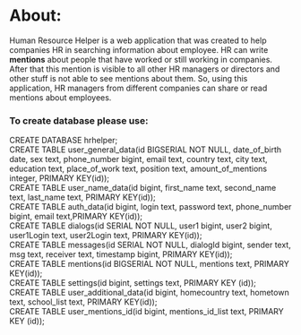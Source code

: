 <div>
<H1> About: </H1>
    Human Resource Helper is a web application that was created to help companies HR in searching information about 
  employee. HR can write <b>mentions</b> about people that have worked or still working in companies. After that this
  mention is visible to all other HR managers or directors and other stuff is not able to see mentions about them. 
  So, using this application, HR managers from different companies can share or read mentions about employees. 

<H3> To create database please use: </H3>
CREATE DATABASE hrhelper;<br>
CREATE TABLE user_general_data(id BIGSERIAL NOT NULL, date_of_birth date, sex text, phone_number bigint, email text, country text, city text, education text, place_of_work text, position text, amount_of_mentions integer, PRIMARY KEY(id));<br>
CREATE TABLE user_name_data(id bigint, first_name text, second_name text, last_name text, PRIMARY KEY(id));<br>
CREATE TABLE auth_data(id bigint, login text, password text, phone_number bigint, email text,PRIMARY KEY(id));<br>
CREATE TABLE dialogs(id SERIAL NOT NULL, user1 bigint, user2 bigint, user1Login text, user2Login text, PRIMARY KEY(id));<br>
CREATE TABLE messages(id SERIAL NOT NULL, dialogId bigint, sender text, msg text, receiver text, timestamp bigint, PRIMARY KEY(id));<br>
CREATE TABLE mentions(id BIGSERIAL NOT NULL, mentions text, PRIMARY KEY(id));<br>
CREATE TABLE settings(id bigint, settings text, PRIMARY KEY (id));<br>
CREATE TABLE user_additional_data(id bigint, homecountry text, hometown text, school_list text, PRIMARY KEY(id));<br>
CREATE TABLE user_mentions_id(id bigint, mentions_id_list text, PRIMARY KEY (id));<br>
</div>